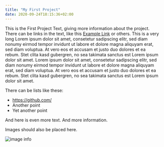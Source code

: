 ```yaml
---
title: "My First Project"
date: 2020-09-24T18:15:36+02:00
---
```


This is the First Project Text, giving more information about the project. There can be links in the text, like this [Example Link](https://github.com/davidweisscode) or others. This is a very long Lorem ipsum dolor sit amet, consetetur sadipscing elitr, sed diam nonumy eirmod tempor invidunt ut labore et dolore magna aliquyam erat, sed diam voluptua. At vero eos et accusam et justo duo dolores et ea rebum. Stet clita kasd gubergren, no sea takimata sanctus est Lorem ipsum dolor sit amet. Lorem ipsum dolor sit amet, consetetur sadipscing elitr, sed diam nonumy eirmod tempor invidunt ut labore et dolore magna aliquyam erat, sed diam voluptua. At vero eos et accusam et justo duo dolores et ea rebum. Stet clita kasd gubergren, no sea takimata sanctus est Lorem ipsum dolor sit amet.

There can be lists like these:

* https://github.com/
* Another point
* Yet another point

And here is even more text. And more information.

Images should also be placed here.

![image info](/img/wave.png)
